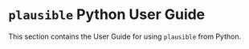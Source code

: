 # `plausible` Python User Guide

This section contains the User Guide for using `plausible` from Python.